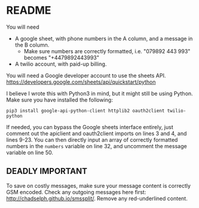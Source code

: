 # README

You will need

- A google sheet, with phone numbers in the A column, and a message in the B column.
    - Make sure numbers are correctly formatted, i.e. "079892 443 993" becomes "+4479892443993"
- A twilio account, with paid-up billing.

You will need a Google developer account to use the sheets API. https://developers.google.com/sheets/api/quickstart/python

I believe I wrote this with Python3 in mind, but it might still be using Python. Make sure you have installed the following:

```
pip3 install google-api-python-client httplib2 oauth2client twilio-python
```

If needed, you can bypass the Google sheets interface entirely, just comment out the apiclient and oauth2client imports on lines 3 and 4, and lines 9-23.
You can then directly input an array of correctly formatted numbers in the `numbers` variable on line 32, and uncomment the message variable on line 50.

## DEADLY IMPORTANT

To save on costly messages, make sure your message content is correctly GSM encoded. Check any outgoing messages here first:  http://chadselph.github.io/smssplit/.
Remove any red-underlined content.
